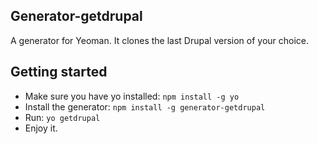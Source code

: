 Generator-getdrupal
--

A generator for Yeoman. It clones the last Drupal version of your choice.

Getting started
--

* Make sure you have yo installed: `npm install -g yo`
* Install the generator: `npm install -g generator-getdrupal`
* Run: `yo getdrupal`
* Enjoy it.

